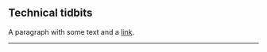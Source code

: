 ## Technical tidbits <!-- markdownlint-disable MD041-->

<!-- .slide: data-background="#ff0000" -->

A paragraph with some text and a [link](https://congineer.com).

---
